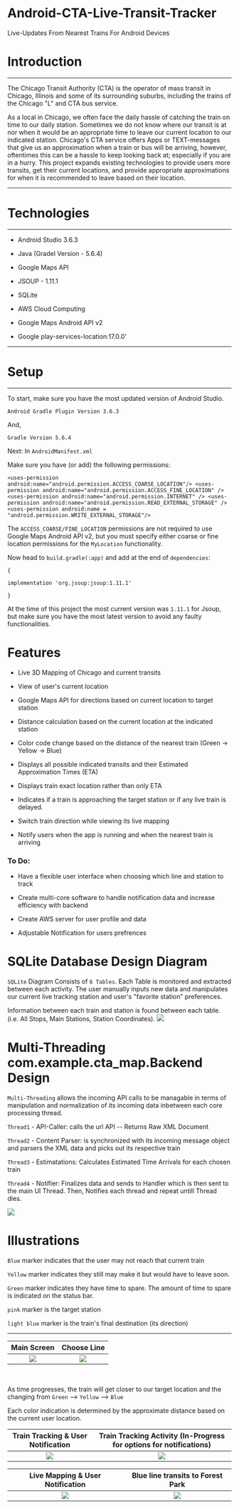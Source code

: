 #  Android-CTA-Live-Transit-Tracker

Live-Updates From Nearest Trains For Android Devices 


 # Introduction
 
<dl>
 <hr>
 
 The Chicago Transit Authority (CTA) is the operator of mass transit in Chicago, 
 Illinois and some of its surrounding suburbs, including the trains of the Chicago "L" and CTA bus service.
 
As a local in Chicago, we often face the daily hassle of catching the train on time to our daily station. Sometimes we do not know where our transit is at nor when it would be an appropriate time to leave our current location to our indicated station. Chicago's CTA service offers Apps or TEXT-messages that give us an approximation when a train or bus will be arriving, however, oftentimes this can be a hassle to keep looking back at; especially if you are in a hurry. This project expands existing technologies to provide users more transits, get their current locations, and provide appropriate approximations for when it is recommended to leave based on their location. 
 
 <hr>
 
# Technologies
 
 <hr>
 
 - Android Studio 3.6.3
 
 - Java (Gradel Version - 5.6.4)
 
 - Google Maps API

 - JSOUP - 1.11.1
 
 - SQLite
 
 - AWS Cloud Computing
 
 - Google Maps Android API v2
 
 - Google play-services-location:17.0.0'
 
 <hr>
 
 
# Setup

<hr>
 
 To start, make sure you have the most updated version of Android Studio. 
 
 `Android Gradle Plugin Version 3.6.3`
 
 And,
 
 `Gradle Version 5.6.4`
 
 Next: In `AndroidManifest.xml`
 
 Make sure you have (or add) the following permissions: 
 
 `
   <uses-permission android:name="android.permission.ACCESS_COARSE_LOCATION"/>
    <uses-permission android:name="android.permission.ACCESS_FINE_LOCATION" />
    <uses-permission android:name="android.permission.INTERNET" />
    <uses-permission android:name="android.permission.READ_EXTERNAL_STORAGE" />
    <uses-permission android:name = "android.permission.WRITE_EXTERNAL_STORAGE"/>
 `
 
 
 The `ACCESS_COARSE/FINE_LOCATION` permissions are not required to use Google Maps Android API v2, but you must specify either coarse or fine location permissions for the `MyLocation` functionality.
 
 
 Now head to `build.gradle(:app)` and add at the end of `dependencies`:
 
 `{`

`implementation 'org.jsoup:jsoup:1.11.1'`
 
 `}`
 
 At the time of this project the most current version was `1.11.1` for Jsoup, but make sure you have the most latest version to avoid any faulty functionalities.
 
 
 # Features
 
 - Live 3D Mapping of Chicago and current transits
 
 - View of user's current location
 
 - Google Maps API for directions based on current location to target station
 
 - Distance calculation based on the current location at the indicated station
 
 - Color code change based on the distance of the nearest train (Green -> Yellow -> Blue)

- Displays all possible indicated transits and their Estimated Approximation Times (ETA)

- Displays train exact location rather than only ETA 

- Indicates if a train is approaching the target station or if any live train is delayed. 

- Switch train direction while viewing its live mapping

-  Notify users when the app is running and when the nearest train is arriving
 
 ### To Do:
 
 - Have a flexible user interface when choosing which line and station to track
 
 - Create multi-core software to handle notification data and increase efficiency with backend
 
 - Create AWS server for user profile and data
 
 - Adjustable Notification for users prefrences
 
# SQLite Database Design Diagram

`SQLite` Diagram Consists of `6 Tables`. Each Table is monitored and extracted between each activity. The user manually inputs new data and manipulates our current live tracking station and user's "favorite station" preferences.

Information between each train and station is found between each table. (i.e. All Stops, Main Stations, Station Coordinates).
![](images/TransitDB.png) 


# Multi-Threading com.example.cta_map.Backend Design

`Multi-Threading` allows the incoming API calls to be managable in terms of manipulation and normalization of its incoming data inbetween each core processing thread. 

`Thread1` - API-Caller: calls the url API -- Returns Raw XML Document

`Thread2` - Content Parser: is synchronized with its incoming message object and parsers the XML data and picks out its respective train

`Thread3` - Estimatations: Calculates Estimated Time Arrivals for each chosen train

`Thread4` - Notifier: Finalizes data and sends to Handler which is then sent to the main UI Thread. Then, Notifies each thread  and repeat untill Thread dies.

![](images/Multi-Threading.png)
 
 
 # Illustrations
 
 
 `Blue` marker indicates that the user may not reach that current train 

`Yellow` marker indicates they still may make it but would have to leave soon.

`Green` marker indicates they have time to spare. The amount of time to spare is indicated on the status bar. 

`pink` marker is the target station

`light blue` marker is the train's final destination (its direction)
 
 <hr>
 

Main Screen  | Choose Line
:-------------------------:|:-------------------------:
![](images/main_screen.png)  |  ![](images/ChooseLine.png)


<dl><br></dl>

As time progresses, the train will get closer to our target location and the changing from `Green` --> `Yellow` --> `Blue`

Each color indication is determined by the approximate distance based on the current user location. 


Train Tracking & User Notification   | Train Tracking Activity (In-Progress for options for notifications)
:-------------------------:|:-------------------------:
![](images/pic4.png)  |  ![](images/TrainTracker.png)






 Live Mapping & User Notification   |  Blue line transits to Forest Park
:-------------------------:|:-------------------------:
![](images/pic5.png)  |  ![](images/pic7.png)

 
 
</dl>




 
